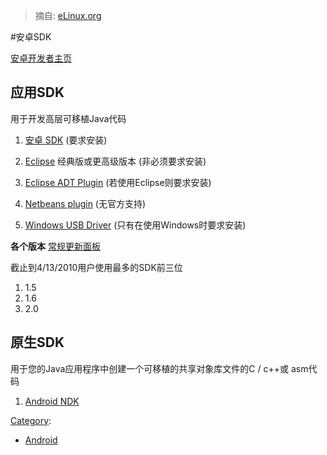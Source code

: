 > 摘自: [eLinux.org](http://eLinux.org/Android_SDK "http://eLinux.org/Android_SDK")

#安卓SDK


[安卓开发者主页](http://developer.android.com/index.html)

## 应用SDK

用于开发高层可移植Java代码

1.  [安卓 SDK](http://developer.android.com/sdk/index.html)
    (要求安装)

2.  [Eclipse](http://www.eclipse.org/downloads/) 经典版或更高级版本 (非必须要求安装)

3.  [Eclipse ADT
    Plugin](http://developer.android.com/sdk/eclipse-adt.html) (若使用Eclipse则要求安装)

4.  [Netbeans plugin](http://kenai.com/projects/nbandroid/) (无官方支持)

5.  [Windows USB Driver](http://developer.android.com/sdk/win-usb.html)
    (只有在使用Windows时要求安装)

**各个版本** [常规更新面板](http://developer.android.com/resources/dashboard/platform-versions.html)

截止到4/13/2010用户使用最多的SDK前三位

1.  1.5
2.  1.6
3.  2.0

## 原生SDK

用于您的Java应用程序中创建一个可移植的共享对象库文件的C / c++或
asm代码

1.  [Android NDK](http://developer.android.com/sdk/ndk/index.html)


[Category](http://eLinux.org/Special:Categories "Special:Categories"):

-   [Android](http://eLinux.org/Category:Android "Category:Android")

